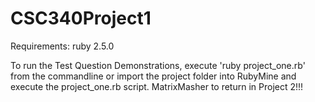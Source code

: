# CSC340Project1

Requirements:
ruby 2.5.0

To run the Test Question Demonstrations, execute 'ruby project_one.rb' from the commandline or import the project folder into RubyMine and execute the project_one.rb script.
MatrixMasher to return in Project 2!!!